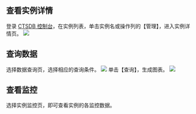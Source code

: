 
## 查看实例详情
登录 [CTSDB 控制台](https://console.cloud.tencent.com/ctsdb)，在实例列表，单击实例名或操作列的【管理】，进入实例详情页。
![](https://mc.qcloudimg.com/static/img/402b29a8131410425192506aa441c8c6/image.png)

## 查询数据
选择数据查询页，选择相应的查询条件。
![](https://mc.qcloudimg.com/static/img/8d5ba115651e4cadeb2c09473ff1383e/image.png)
单击【查询】，生成图表。
![](https://mc.qcloudimg.com/static/img/e857e0b0fccb61f3a973784ab250b157/image.png)

## 查看监控
选择实例监控页，即可查看实例的各监控数据。

